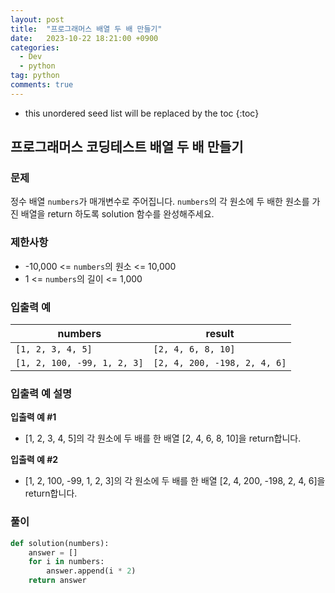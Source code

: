 ```yaml
---
layout: post
title:  "프로그래머스 배열 두 배 만들기"
date:   2023-10-22 18:21:00 +0900
categories: 
  - Dev
  - python
tag: python
comments: true
---
```


* this unordered seed list will be replaced by the toc
{:toc}

## 프로그래머스 코딩테스트 배열 두 배 만들기

### 문제

정수 배열 `numbers`가 매개변수로 주어집니다. `numbers`의 각 원소에 두 배한 원소를 가진 배열을 return 하도록 solution 함수를 완성해주세요.

### 제한사항

- -10,000 <= `numbers`의 원소 <= 10,000
- 1 <= `numbers`의 길이 <= 1,000

### 입출력 예

| numbers | result |
| --- | --- |
| `[1, 2, 3, 4, 5]` | `[2, 4, 6, 8, 10]` |
| `[1, 2, 100, -99, 1, 2, 3]` | `[2, 4, 200, -198, 2, 4, 6]` |

### 입출력 예 설명

**입출력 예 #1**

- [1, 2, 3, 4, 5]의 각 원소에 두 배를 한 배열 [2, 4, 6, 8, 10]을 return합니다.

**입출력 예 #2**

- [1, 2, 100, -99, 1, 2, 3]의 각 원소에 두 배를 한 배열 [2, 4, 200, -198, 2, 4, 6]을 return합니다.

### 풀이

```py
def solution(numbers):
    answer = []
    for i in numbers:
        answer.append(i * 2)
    return answer
```